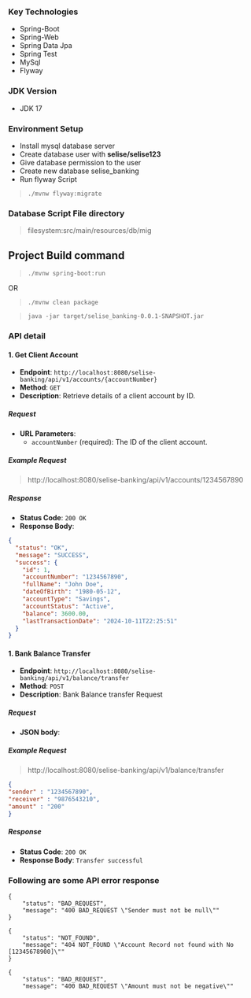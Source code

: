 ### Key Technologies

* Spring-Boot
* Spring-Web
* Spring Data Jpa
* Spring Test
* MySql
* Flyway

### JDK Version
* JDK 17

### Environment Setup
* Install mysql database server
* Create database user with **selise/selise123**
* Give database permission to the user
* Create new database selise_banking
* Run flyway Script

>`./mvnw flyway:migrate`

### Database Script File directory
> filesystem:src/main/resources/db/mig

## Project Build command
>`./mvnw spring-boot:run`

OR

>`./mvnw clean package`

>`java -jar target/selise_banking-0.0.1-SNAPSHOT.jar`


### API detail

#### 1. Get Client Account

- **Endpoint**: `http://localhost:8080/selise-banking/api/v1/accounts/{accountNumber}`
- **Method**: `GET`
- **Description**: Retrieve details of a client account by ID.

##### Request

- **URL Parameters**:
  - `accountNumber` (required): The ID of the client account.

##### Example Request
> http://localhost:8080/selise-banking/api/v1/accounts/1234567890

##### Response

- **Status Code**: `200 OK`
- **Response Body**:

```json
{
  "status": "OK",
  "message": "SUCCESS",
  "success": {
    "id": 1,
    "accountNumber": "1234567890",
    "fullName": "John Doe",
    "dateOfBirth": "1980-05-12",
    "accountType": "Savings",
    "accountStatus": "Active",
    "balance": 3600.00,
    "lastTransactionDate": "2024-10-11T22:25:51"
  }
}
```

#### 1. Bank Balance Transfer

- **Endpoint**: `http://localhost:8080/selise-banking/api/v1/balance/transfer`
- **Method**: `POST`
- **Description**: Bank Balance transfer Request

##### Request

- **JSON body**:

##### Example Request
> http://localhost:8080/selise-banking/api/v1/balance/transfer
```Json
{
"sender" : "1234567890",
"receiver" : "9876543210",
"amount" : "200"
}
```
##### Response

- **Status Code**: `200 OK`
- **Response Body**:
  ```Transfer successful```
  

### Following are some API error response
```
{
    "status": "BAD_REQUEST",
    "message": "400 BAD_REQUEST \"Sender must not be null\""
}

{
    "status": "NOT_FOUND",
    "message": "404 NOT_FOUND \"Account Record not found with No [12345678900]\""
}

{
    "status": "BAD_REQUEST",
    "message": "400 BAD_REQUEST \"Amount must not be negative\""
```